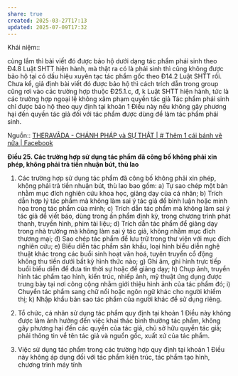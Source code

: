 ```yaml
---
share: true
created: 2025-03-27T17:13
updated: 2025-07-09T17:32
---
```

Khái niệm:: 

cùng lắm thì bài viết đó được bảo hộ dưới dạng tác phẩm phái sinh theo Đ4.8 Luật SHTT hiện hành, mà thật ra có là phái sinh thì cũng không được bảo hộ tại có dấu hiệu xuyên tạc tác phẩm gốc theo Đ14.2 Luật SHTT rồi. Chưa kể, giả định bài viết đó được bảo hộ thì cách trích dẫn trong group cũng rơi vào các trường hợp thuộc Đ25.1.c, đ, k Luật SHTT hiện hành, tức là các trường hợp ngoại lệ không xâm phạm quyền tác giả
Tác phẩm phái sinh chỉ được bảo hộ theo quy định tại khoản 1 Điều này nếu không gây phương hại đến quyền tác giả đối với tác phẩm được dùng để làm tác phẩm phái sinh.


Nguồn:: [THERAVĀDA - CHÁNH PHÁP và SỰ THẬT \| # Thêm 1 cái bánh vẽ nữa \| Facebook](https://www.facebook.com/groups/230379397114150/permalink/3201337226685004/?comment_id=3207218986096828&notif_id=1751868118433648&notif_t=feedback_reaction_generic&ref=notif)


**Điều 25. Các trường hợp sử dụng tác phẩm đã công bố không phải xin phép, không phải trả tiền nhuận bút, thù lao**

1. Các trường hợp sử dụng tác phẩm đã công bố không phải xin phép, không phải trả tiền nhuận bút, thù lao bao gồm:
a) Tự sao chép một bản nhằm mục đích nghiên cứu khoa học, giảng dạy của cá nhân;
b) Trích dẫn hợp lý tác phẩm mà không làm sai ý tác giả để bình luận hoặc minh họa trong tác phẩm của mình;
c) Trích dẫn tác phẩm mà không làm sai ý tác giả để viết báo, dùng trong ấn phẩm định kỳ, trong chương trình phát thanh, truyền hình, phim tài liệu;
d) Trích dẫn tác phẩm để giảng dạy trong nhà trường mà không làm sai ý tác giả, không nhằm mục đích thương mại;
đ) Sao chép tác phẩm để lưu trữ trong thư viện với mục đích nghiên cứu;
e) Biểu diễn tác phẩm sân khấu, loại hình biểu diễn nghệ thuật khác trong các buổi sinh hoạt văn hoá, tuyên truyền cổ động không thu tiền dưới bất kỳ hình thức nào;
g) Ghi âm, ghi hình trực tiếp buổi biểu diễn để đưa tin thời sự hoặc để giảng dạy;
h) Chụp ảnh, truyền hình tác phẩm tạo hình, kiến trúc, nhiếp ảnh, mỹ thuật ứng dụng được trưng bày tại nơi công cộng nhằm giới thiệu hình ảnh của tác phẩm đó;
i) Chuyển tác phẩm sang chữ nổi hoặc ngôn ngữ khác cho người khiếm thị;
k) Nhập khẩu bản sao tác phẩm của người khác để sử dụng riêng.

2. Tổ chức, cá nhân sử dụng tác phẩm quy định tại khoản 1 Điều này không được làm ảnh hưởng đến việc khai thác bình thường tác phẩm, không gây phương hại đến các quyền của tác giả, chủ sở hữu quyền tác giả; phải thông tin về tên tác giả và nguồn gốc, xuất xứ của tác phẩm.
3. Việc sử dụng tác phẩm trong các trường hợp quy định tại khoản 1 Điều này không áp dụng đối với tác phẩm kiến trúc, tác phẩm tạo hình, chương trình máy tính
